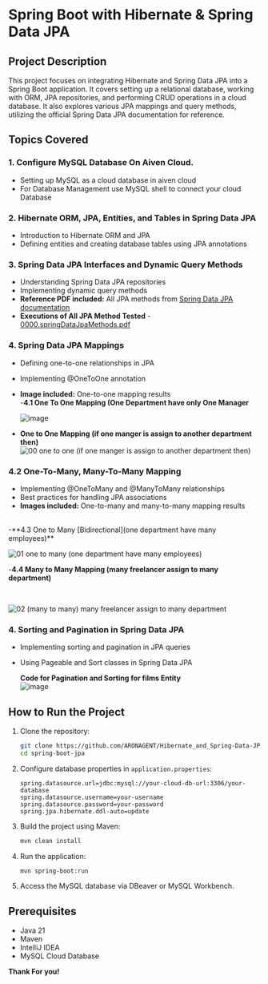# Spring Boot with Hibernate & Spring Data JPA

## Project Description
This project focuses on integrating Hibernate and Spring Data JPA into a Spring Boot application. It covers setting up a relational database, working with ORM, JPA repositories, and performing CRUD operations in a cloud database. It also explores various JPA mappings and query methods, utilizing the official Spring Data JPA documentation for reference.

## Topics Covered

### 1. Configure MySQL Database On Aiven Cloud.
- Setting up MySQL as a cloud database in aiven cloud 
- For Database Management use MySQL shell to connect your cloud Database 

### 2. Hibernate ORM, JPA, Entities, and Tables in Spring Data JPA
- Introduction to Hibernate ORM and JPA
- Defining entities and creating database tables using JPA annotations

### 3. Spring Data JPA Interfaces and Dynamic Query Methods
- Understanding Spring Data JPA repositories
- Implementing dynamic query methods
- **Reference PDF included:** All JPA methods from [Spring Data JPA documentation](https://docs.spring.io/spring-data/jpa/reference/repositories/query-keywords-reference.html)
- **Executions of All JPA Method Tested** - [0000.springDataJpaMethods.pdf](https://github.com/user-attachments/files/18646912/0000.springDataJpaMethods.pdf)


### 4. Spring Data JPA Mappings 
- Defining one-to-one relationships in JPA
- Implementing @OneToOne annotation
- **Image included:** One-to-one mapping results
  <br>
-**4.1 One To One Mapping (One Department have only One Manager**
  <br>
  
  ![image](https://github.com/user-attachments/assets/a0f3d49a-1e02-4de9-a4f8-e736661cccb8)

- **One to One Mapping (if one manger is assign to another department then)**
 ![00 one to one (if one manger is assign to another department then)](https://github.com/user-attachments/assets/c7521b29-fc82-41f6-bac8-59368fa27f2d)


###  4.2 One-To-Many, Many-To-Many Mapping
- Implementing @OneToMany and @ManyToMany relationships
- Best practices for handling JPA associations
- **Images included:** One-to-many and many-to-many mapping results
<br>
-**4.3 One to Many [Bidirectional](one department have many employees)**

  <br>
 
 ![01 one to many (one department have many employees)](https://github.com/user-attachments/assets/092b22de-45fb-4b5e-b32a-5827dc6c599f)

 -**4.4 Many to Many Mapping  (many freelancer assign to many department)**

 <br>
 
 ![02 (many  to many)  many freelancer assign to many department](https://github.com/user-attachments/assets/58591845-24d0-4727-a53e-34ea5d018873)

### 4. Sorting and Pagination in Spring Data JPA
- Implementing sorting and pagination in JPA queries
- Using Pageable and Sort classes in Spring Data JPA

  **Code for Pagination and Sorting for films Entity**
  <br>
  ![image](https://github.com/user-attachments/assets/8a2a9a22-5984-4b20-bd9b-a51b4b8a71da)


## How to Run the Project
1. Clone the repository:
   ```bash
   git clone https://github.com/ARONAGENT/Hibernate_and_Spring-Data-JPA.git
   cd spring-boot-jpa
   ```
2. Configure database properties in `application.properties`:
   ```properties
   spring.datasource.url=jdbc:mysql://your-cloud-db-url:3306/your-database
   spring.datasource.username=your-username
   spring.datasource.password=your-password
   spring.jpa.hibernate.ddl-auto=update
   ```
3. Build the project using Maven:
   ```bash
   mvn clean install
   ```
4. Run the application:
   ```bash
   mvn spring-boot:run
   ```
5. Access the MySQL database via DBeaver or MySQL Workbench.

## Prerequisites
- Java 21
- Maven
- IntelliJ IDEA
- MySQL Cloud Database

**Thank For you!**

